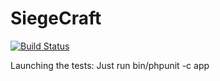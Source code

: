 SiegeCraft
==========

[![Build Status](https://secure.travis-ci.org/alexcarol/SiegeCraft.png)](http://travis-ci.org/alexcarol/SiegeCraft)

Launching the tests:
Just run bin/phpunit -c app
